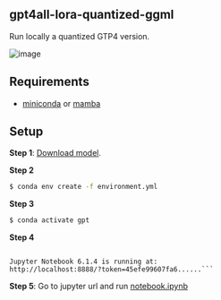 

## gpt4all-lora-quantized-ggml

Run locally a quantized GTP4 version.

![image](https://user-images.githubusercontent.com/962480/232643537-13072821-5abc-45bf-921a-c2fa6391d6fa.png)


## Requirements

* [miniconda](https://docs.conda.io/en/latest/miniconda.html) or [mamba](https://github.com/mamba-org/mamba)

## Setup

**Step 1**: [Download model](https://the-eye.eu/public/AI/models/nomic-ai/gpt4all/gpt4all-lora-quantized-ggml.bin).

**Step 2**

```bash
$ conda env create -f environment.yml
```

**Step 3**

```bash
$ conda activate gpt
```

**Step 4** 

```bash$ jupyter lab

Jupyter Notebook 6.1.4 is running at:
http://localhost:8888/?token=45efe99607fa6......```
```

**Step 5**: Go to jupyter url and run [notebook.ipynb](https://github.com/adrianmarino/gpt4-quantized/blob/master/notebook.ipynb)
